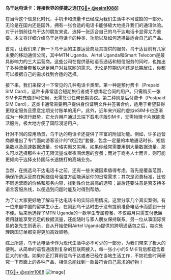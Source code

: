 **乌干达电话卡：连接世界的便捷之选[[TG💪+ @esim1088](https://t.me/s/esim1088)]**

在当今这个信息化时代，手机卡和流量卡已经成为我们生活中不可或缺的一部分。无论是在国内还是国外，拥有一张合适的电话卡能够极大地提升我们的通讯体验。对于计划前往乌干达的朋友来说，选择一张适合自己的乌干达电话卡显得尤为重要。本文将详细介绍乌干达电话卡的种类、功能以及如何选择最适合自己的产品。

首先，让我们来了解一下乌干达的主要运营商及其提供的服务。乌干达目前有几家主要的移动通信公司，其中MTN Uganda、Airtel Uganda和Smart Telecom是最具影响力的三大运营商。这些公司在提供基础语音通话和短信服务的同时，也推出了多种流量套餐以满足用户对互联网的需求。无论是短期访问还是长期居住，你都可以根据自己的需求找到合适的选择。

接下来，我们来探讨一下常见的几种电话卡类型。第一种是预付费卡（Prepaid SIM Card），这种卡非常适合短期旅行者或不想绑定合同的用户。只需购买一张SIM卡并充值即可使用，无需签订任何长期协议。第二种则是后付费卡（Postpaid SIM Card），这类卡通常需要用户提供身份证明文件并签署合约，适用于希望获得更稳定服务且愿意定期支付账单的用户。此外，近年来兴起的虚拟eSIM卡也逐渐成为一种流行趋势，它允许用户通过云端下载电子版SIM卡，无需物理卡片就能激活服务，极大地方便了国际漫游用户。

针对不同的应用场景，乌干达的电话卡还提供了丰富的附加功能。例如，许多运营商都推出了专门面向游客设计的“欢迎包”套餐，包含一定量的本地通话时长、短信条数以及高速数据流量，价格实惠又实用。如果你经常需要用到大量数据流量，那么可以选择那些主打无限流量或者夜间优惠的套餐；而对于商务人士而言，则可能更倾向于选择支持国际长途拨打的高端业务。

当然，在挑选乌干达电话卡之前，还有一些关键因素值得考虑。首先是覆盖范围，确保所选运营商在网络信号强度方面能满足你的日常需求；其次是资费标准，比较不同运营商的价格和服务内容，找到性价比最高的选项；最后还要注意是否支持多语言客服热线，以便遇到问题时能及时得到帮助。

为了让大家更好地了解乌干达电话卡的实际应用情况，这里分享几个真实案例。有一位来自中国的留学生小王，在刚到乌干达时由于没有提前准备电话卡而感到十分不便。后来他选择了MTN Uganda的一款学生专属套餐，不仅每月只需支付低廉费用就能享受充足的数据流量，还能随时与家人朋友保持联系。另一位从事国际贸易的张先生则表示，自从开始使用Airtel Uganda提供的跨境通话包之后，每次处理跨国订单都变得更加高效顺畅。

综上所述，乌干达电话卡作为现代生活中必不可少的一部分，为我们带来了极大的便利。从简单的语音通话到复杂的互联网接入，每一张小小的SIM卡背后都蕴含着巨大的价值。如果你正打算前往乌干达或者已经在当地生活工作，不妨花些时间研究一下市面上的各种产品，相信总能找到一款最符合自己需求的好物！

[[TG💪+ @esim1088](https://t.me/s/esim1088) ![Image](https://i.postimg.cc/4NQfJmqS/Snipaste-2025-05-13-00-14-12.png)]